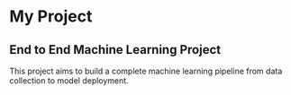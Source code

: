 # My Project

## End to End Machine Learning Project

This project aims to build a complete machine learning pipeline from data collection to model deployment.
